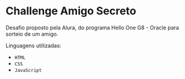 <h1 allign="center">Challenge Amigo Secreto</h1>
Desafio proposto pela Alura, do programa Hello One G8 - Oracle para sorteio de um amigo.

Linguagens utilizadas:
- `HTML`
- `CSS`
- `JavaScript`



